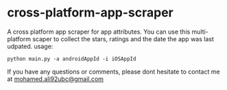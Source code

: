 # cross-platform-app-scraper
A cross platform app scraper for app attributes.
You can use this multi-platform scaper to collect the stars, ratings and the date the app was last udpated.
usage:  
```
python main.py -a androidAppId -i iOSAppId
```
If you have any questions or comments, please dont hesitate to contact me at mohamed.ali92ubc@gmail.com
